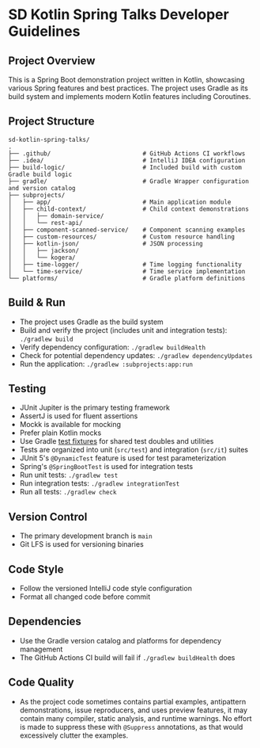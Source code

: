 # SD Kotlin Spring Talks Developer Guidelines

## Project Overview

This is a Spring Boot demonstration project written in Kotlin, showcasing
various Spring features and best practices. The project uses Gradle as its build
system and implements modern Kotlin features including Coroutines.

## Project Structure

```
sd-kotlin-spring-talks/
.
├── .github/                          # GitHub Actions CI workflows
├── .idea/                            # IntelliJ IDEA configuration
├── build-logic/                      # Included build with custom Gradle build logic
├── gradle/                           # Gradle Wrapper configuration and version catalog
├── subprojects/
│   ├── app/                          # Main application module
│   ├── child-context/                # Child context demonstrations
│   │   ├── domain-service/
│   │   └── rest-api/
│   ├── component-scanned-service/    # Component scanning examples
│   ├── custom-resources/             # Custom resource handling
│   ├── kotlin-json/                  # JSON processing
│   │   ├── jackson/
│   │   └── kogera/
│   ├── time-logger/                  # Time logging functionality
│   └── time-service/                 # Time service implementation
└── platforms/                        # Gradle platform definitions
```

## Build & Run

- The project uses Gradle as the build system
- Build and verify the project (includes unit and integration tests):
  `./gradlew build`
- Verify dependency configuration: `./gradlew buildHealth`
- Check for potential dependency updates: `./gradlew dependencyUpdates`
- Run the application: `./gradlew :subprojects:app:run`

## Testing

- JUnit Jupiter is the primary testing framework
- AssertJ is used for fluent assertions
- Mockk is available for mocking
- Prefer plain Kotlin mocks
- Use Gradle [test fixtures](https://docs.gradle.org/current/userguide/java_testing.html#sec:java_test_fixtures) for shared test doubles and utilities
- Tests are organized into unit (`src/test`) and integration (`src/it`) suites
- JUnit 5's `@DynamicTest` feature is used for test parameterization
- Spring's `@SpringBootTest` is used for integration tests
- Run unit tests: `./gradlew test`
- Run integration tests: `./gradlew integrationTest`
- Run all tests: `./gradlew check`

## Version Control

- The primary development branch is `main`
- Git LFS is used for versioning binaries

## Code Style

- Follow the versioned IntelliJ code style configuration
- Format all changed code before commit

## Dependencies

- Use the Gradle version catalog and platforms for dependency management
- The GitHub Actions CI build will fail if `./gradlew buildHealth` does

## Code Quality

- As the project code sometimes contains partial examples, antipattern
  demonstrations, issue reproducers, and uses preview features, it may contain
  many compiler, static analysis, and runtime warnings. No effort is made to
  suppress these with `@Suppress` annotations, as that would excessively
  clutter the examples.

